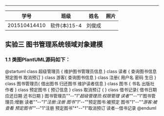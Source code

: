
--------------------------
|学号|班级|姓名|照片|
|:-------:|:-------------: | :----------:|:---:|
|201510414410|软件(本)15-4|刘俊成||

实验三 图书管理系统领域对象建模
------------

### 1.1 类图PlantUML源码如下：
@startuml
class 超级管理员 {
      维护图书管理员信息
}
class 读者 {
      查询图书信息
      预定图书
      取消预订
}
class 游客{
       查询图书信息
}
class 注册{
      用户名
      密码
      生日
}
class 图书管理员{
     借出图书
     归还图书
     维护读者信息
}
class 图书 {
   书名
   出版社
   作者
}
class 预定图书 {
   预订信息
}
class 取消预订 {
}
class 借书记录{
   借书日期
   应还日期
   还书日期
}
图书管理员"*"--"1"超级管理员:权限管理
读者"*"--"1"图书管理员:增删
读者"*"--"1"注册:注册
图书"1"--"*"预定图书:被预定
图书"1"--"*"游客:被查看
预定图书"*"--"1"注册
预定图书"*"--"1"取消预订
读者--借书记录
@enduml
